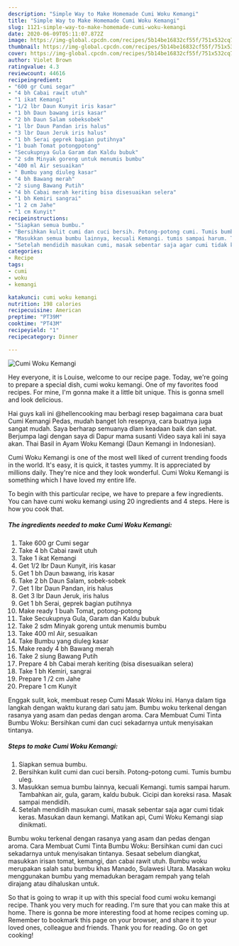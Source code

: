 ```yaml
---
description: "Simple Way to Make Homemade Cumi Woku Kemangi"
title: "Simple Way to Make Homemade Cumi Woku Kemangi"
slug: 1121-simple-way-to-make-homemade-cumi-woku-kemangi
date: 2020-06-09T05:11:07.872Z
image: https://img-global.cpcdn.com/recipes/5b14be16832cf55f/751x532cq70/cumi-woku-kemangi-foto-resep-utama.jpg
thumbnail: https://img-global.cpcdn.com/recipes/5b14be16832cf55f/751x532cq70/cumi-woku-kemangi-foto-resep-utama.jpg
cover: https://img-global.cpcdn.com/recipes/5b14be16832cf55f/751x532cq70/cumi-woku-kemangi-foto-resep-utama.jpg
author: Violet Brown
ratingvalue: 4.3
reviewcount: 44616
recipeingredient:
- "600 gr Cumi segar"
- "4 bh Cabai rawit utuh"
- "1 ikat Kemangi"
- "1/2 lbr Daun Kunyit iris kasar"
- "1 bh Daun bawang iris kasar"
- "2 bh Daun Salam sobeksobek"
- "1 lbr Daun Pandan iris halus"
- "3 lbr Daun Jeruk iris halus"
- "1 bh Serai geprek bagian putihnya"
- "1 buah Tomat potongpotong"
- "Secukupnya Gula Garam dan Kaldu bubuk"
- "2 sdm Minyak goreng untuk menumis bumbu"
- "400 ml Air sesuaikan"
- " Bumbu yang diuleg kasar"
- "4 bh Bawang merah"
- "2 siung Bawang Putih"
- "4 bh Cabai merah keriting bisa disesuaikan selera"
- "1 bh Kemiri sangrai"
- "1 2 cm Jahe"
- "1 cm Kunyit"
recipeinstructions:
- "Siapkan semua bumbu."
- "Bersihkan kulit cumi dan cuci bersih. Potong-potong cumi. Tumis bumbu uleg."
- "Masukkan semua bumbu lainnya, kecuali Kemangi. tumis sampai harum. Tambahkan air, gula, garam, kaldu bubuk. Cicipi dan koreksi rasa. Masak sampai mendidih."
- "Setelah mendidih masukan cumi, masak sebentar saja agar cumi tidak keras. Masukan daun kemangi. Matikan api, Cumi Woku Kemangi siap dinikmati."
categories:
- Recipe
tags:
- cumi
- woku
- kemangi

katakunci: cumi woku kemangi 
nutrition: 198 calories
recipecuisine: American
preptime: "PT39M"
cooktime: "PT43M"
recipeyield: "1"
recipecategory: Dinner

---
```



![Cumi Woku Kemangi](https://img-global.cpcdn.com/recipes/5b14be16832cf55f/751x532cq70/cumi-woku-kemangi-foto-resep-utama.jpg)

Hey everyone, it is Louise, welcome to our recipe page. Today, we're going to prepare a special dish, cumi woku kemangi. One of my favorites food recipes. For mine, I'm gonna make it a little bit unique. This is gonna smell and look delicious.

Hai guys kali ini @hellencooking mau berbagi resep bagaimana cara buat Cumi Kemangi Pedas, mudah banget loh resepnya, cara buatnya juga sangat mudah. Saya berharap semuanya dlam keadaan baik dan sehat. Berjumpa lagi dengan saya di Dapur mama susanti Video saya kali ini saya akan. Thai Basil in Ayam Woku Kemangi (Daun Kemangi in Indonesian).

Cumi Woku Kemangi is one of the most well liked of current trending foods in the world. It's easy, it is quick, it tastes yummy. It is appreciated by millions daily. They're nice and they look wonderful. Cumi Woku Kemangi is something which I have loved my entire life.


To begin with this particular recipe, we have to prepare a few ingredients. You can have cumi woku kemangi using 20 ingredients and 4 steps. Here is how you cook that.

<!--inarticleads1-->

##### The ingredients needed to make Cumi Woku Kemangi:

1. Take 600 gr Cumi segar
1. Take 4 bh Cabai rawit utuh
1. Take 1 ikat Kemangi
1. Get 1/2 lbr Daun Kunyit, iris kasar
1. Get 1 bh Daun bawang, iris kasar
1. Take 2 bh Daun Salam, sobek-sobek
1. Get 1 lbr Daun Pandan, iris halus
1. Get 3 lbr Daun Jeruk, iris halus
1. Get 1 bh Serai, geprek bagian putihnya
1. Make ready 1 buah Tomat, potong-potong
1. Take Secukupnya Gula, Garam dan Kaldu bubuk
1. Take 2 sdm Minyak goreng untuk menumis bumbu
1. Take 400 ml Air, sesuaikan
1. Take  Bumbu yang diuleg kasar
1. Make ready 4 bh Bawang merah
1. Take 2 siung Bawang Putih
1. Prepare 4 bh Cabai merah keriting (bisa disesuaikan selera)
1. Take 1 bh Kemiri, sangrai
1. Prepare 1 /2 cm Jahe
1. Prepare 1 cm Kunyit


Enggak sulit, kok, membuat resep Cumi Masak Woku ini. Hanya dalam tiga langkah dengan waktu kurang dari satu jam. Bumbu woku terkenal dengan rasanya yang asam dan pedas dengan aroma. Cara Membuat Cumi Tinta Bumbu Woku: Bersihkan cumi dan cuci sekadarnya untuk menyisakan tintanya. 

<!--inarticleads2-->

##### Steps to make Cumi Woku Kemangi:

1. Siapkan semua bumbu.
1. Bersihkan kulit cumi dan cuci bersih. Potong-potong cumi. Tumis bumbu uleg.
1. Masukkan semua bumbu lainnya, kecuali Kemangi. tumis sampai harum. Tambahkan air, gula, garam, kaldu bubuk. Cicipi dan koreksi rasa. Masak sampai mendidih.
1. Setelah mendidih masukan cumi, masak sebentar saja agar cumi tidak keras. Masukan daun kemangi. Matikan api, Cumi Woku Kemangi siap dinikmati.


Bumbu woku terkenal dengan rasanya yang asam dan pedas dengan aroma. Cara Membuat Cumi Tinta Bumbu Woku: Bersihkan cumi dan cuci sekadarnya untuk menyisakan tintanya. Sesaat sebelum diangkat, masukkan irisan tomat, kemangi, dan cabai rawit utuh. Bumbu woku merupakan salah satu bumbu khas Manado, Sulawesi Utara. Masakan woku menggunakan bumbu yang memadukan beragam rempah yang telah dirajang atau dihaluskan untuk. 

So that is going to wrap it up with this special food cumi woku kemangi recipe. Thank you very much for reading. I'm sure that you can make this at home. There is gonna be more interesting food at home recipes coming up. Remember to bookmark this page on your browser, and share it to your loved ones, colleague and friends. Thank you for reading. Go on get cooking!
